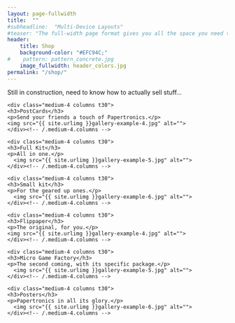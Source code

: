 ```yaml
---
layout: page-fullwidth
title:  ""
#subheadline:  "Multi-Device Layouts"
#teaser: "The full-width page format gives you all the space you need to show your content using the grid."
header:
    title: Shop
    background-color: "#EFC94C;"
#    pattern: pattern_concrete.jpg
    image_fullwidth: header_colors.jpg
permalink: "/shop/"
---
```



Still in construction, need to know how to actually sell stuff...


<div class="row">
    
    <div class="medium-4 columns t30">
    <h3>PostCards</h3>
    <p>Send your friends a touch of Papertronics.</p>
    <img src="{{ site.urlimg }}gallery-example-4.jpg" alt="">
    </div><!-- /.medium-4.columns -->

    <div class="medium-4 columns t30">
    <h3>Full Kit</h3>
    <p>All in one.</p>
      <img src="{{ site.urlimg }}gallery-example-5.jpg" alt="">
    </div><!-- /.medium-4.columns -->

    <div class="medium-4 columns t30">
    <h3>Small kit</h3>
    <p>For the geared up ones.</p>
      <img src="{{ site.urlimg }}gallery-example-6.jpg" alt="">
    </div><!-- /.medium-4.columns -->

</div><!-- /.row -->

<div class="row">
    
    <div class="medium-4 columns t30">
    <h3>Flippaper</h3>
    <p>The original, for you.</p>
    <img src="{{ site.urlimg }}gallery-example-4.jpg" alt="">
    </div><!-- /.medium-4.columns -->

    <div class="medium-4 columns t30">
    <h3>Micro Game Factory</h3>
    <p>The second coming, with its specific package.</p>
      <img src="{{ site.urlimg }}gallery-example-5.jpg" alt="">
    </div><!-- /.medium-4.columns -->

    <div class="medium-4 columns t30">
    <h3>Posters</h3>
    <p>Papertronics in all its glory.</p>
      <img src="{{ site.urlimg }}gallery-example-6.jpg" alt="">
    </div><!-- /.medium-4.columns -->

</div><!-- /.row -->


